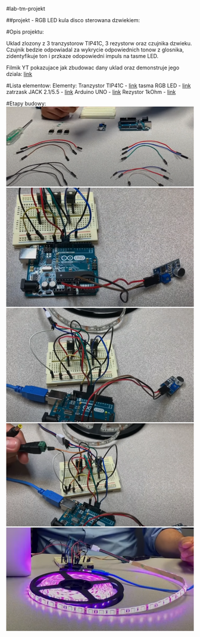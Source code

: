 #lab-tm-projekt
 
##projekt - RGB LED kula disco sterowana dzwiekiem:

#Opis projektu:

 Uklad zlozony z 3 tranzystorow TIP41C, 3 rezystorw oraz czujnika dzwieku. Czujnik bedzie odpowiadal za wykrycie odpowiednich tonow z glosnika, 
 zidentyfikuje ton i przkaze odopowiedni impuls na tasme LED. 
 
 Filmik YT pokazujace jak zbudowac dany uklad oraz demonstruje jego dziala:
[link](https://www.youtube.com/watch?v=G-zCNkNp4RY)

#Lista elementow:
Elementy:
Tranzystor TIP41C - [link](https://allegro.pl/oferta/tranzystor-tip41c-tip41-6a-100v-fairchild-to-220-10798629711)
tasma RGB LED - [link](https://allegro.pl/oferta/tasma-led-smd-wodoodporna-5m-rgb-kolorowa-pilot-10192557011)
zatrzask JACK 2.1/5.5 - [link](https://allegro.pl/oferta/szybkozlacze-komplet-g55-gniazdo-zasilania-2-1-5-5-10807172353)
Arduino UNO - [link](https://allegro.pl/oferta/zestaw-startowy-do-arduino-uno-r3-atmega328-ch340-10102800766)
Rezystor 1kOhm - [link](https://allegro.pl/oferta/zestaw-startowy-do-arduino-uno-r3-atmega328-ch340-10102800766)

#Etapy budowy:
![img](./elementy.png)
![img](./uklad.png)
![img](./uklad2.png)
![img](./uklad3.png)
![img](./gotowe.png)